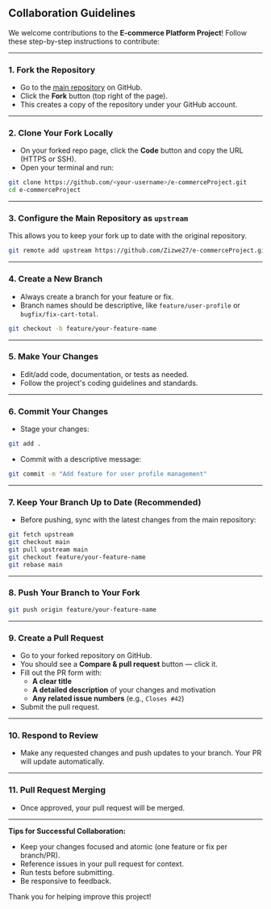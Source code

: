 ## Collaboration Guidelines

We welcome contributions to the **E-commerce Platform Project**! Follow these step-by-step instructions to contribute:

---

### 1. Fork the Repository

- Go to the [main repository](https://github.com/Zizwe27/e-commerceProject) on GitHub.
- Click the **Fork** button (top right of the page).
- This creates a copy of the repository under your GitHub account.

---

### 2. Clone Your Fork Locally

- On your forked repo page, click the **Code** button and copy the URL (HTTPS or SSH).
- Open your terminal and run:

```bash
git clone https://github.com/<your-username>/e-commerceProject.git
cd e-commerceProject
```

---

### 3. Configure the Main Repository as `upstream`

This allows you to keep your fork up to date with the original repository.

```bash
git remote add upstream https://github.com/Zizwe27/e-commerceProject.git
```

---

### 4. Create a New Branch

- Always create a branch for your feature or fix.
- Branch names should be descriptive, like `feature/user-profile` or `bugfix/fix-cart-total`.

```bash
git checkout -b feature/your-feature-name
```

---

### 5. Make Your Changes

- Edit/add code, documentation, or tests as needed.
- Follow the project's coding guidelines and standards.

---

### 6. Commit Your Changes

- Stage your changes:

```bash
git add .
```

- Commit with a descriptive message:

```bash
git commit -m "Add feature for user profile management"
```

---

### 7. Keep Your Branch Up to Date (Recommended)

- Before pushing, sync with the latest changes from the main repository:

```bash
git fetch upstream
git checkout main
git pull upstream main
git checkout feature/your-feature-name
git rebase main
```

---

### 8. Push Your Branch to Your Fork

```bash
git push origin feature/your-feature-name
```

---

### 9. Create a Pull Request

- Go to your forked repository on GitHub.
- You should see a **Compare & pull request** button — click it.
- Fill out the PR form with:
  - **A clear title**
  - **A detailed description** of your changes and motivation
  - **Any related issue numbers** (e.g., `Closes #42`)
- Submit the pull request.

---

### 10. Respond to Review

- Make any requested changes and push updates to your branch. Your PR will update automatically.

---

### 11. Pull Request Merging

- Once approved, your pull request will be merged.

---

**Tips for Successful Collaboration:**
- Keep your changes focused and atomic (one feature or fix per branch/PR).
- Reference issues in your pull request for context.
- Run tests before submitting.
- Be responsive to feedback.

Thank you for helping improve this project!




